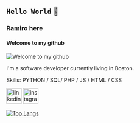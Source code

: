 ## <code>Hello World</code> 👋
### Ramiro here
#### Welcome to my github
![Welcome to my github](https://rosvain.github.io/assets/ro-binary-banner.png)

I'm a software developer currently living in Boston. 

Skills: PYTHON / SQL/ PHP / JS / HTML / CSS

[<img src='https://cdn.jsdelivr.net/npm/simple-icons@3.0.1/icons/linkedin.svg' alt='linkedin' height='40'>](https://www.linkedin.com/in/proponodecor/)  [<img src='https://cdn.jsdelivr.net/npm/simple-icons@3.0.1/icons/instagram.svg' alt='instagram' height='40'>](https://www.instagram.com/rosvain/)

<!-- [<img src='https://cdn.jsdelivr.net/npm/simple-icons@3.0.1/icons/github.svg' alt='github' height='40'>](https://github.com/rosvain)  [<img src='https://cdn.jsdelivr.net/npm/simple-icons@3.0.1/icons/icloud.svg' alt='website' height='40'>](ramirooliva.com)  -->

[![Top Langs](https://github-readme-stats.vercel.app/api/top-langs/?username=rosvain)](https://github.com/anuraghazra/github-readme-stats)



<!--
**rosvain/rosvain** is a ✨ _special_ ✨ repository because its `README.md` (this file) appears on your GitHub profile.

Here are some ideas to get you started:

- 🔭 I’m currently working on ...
- 🌱 I’m currently learning ...
- 👯 I’m looking to collaborate on ...
- 🤔 I’m looking for help with ...
- 💬 Ask me about ...
- 📫 How to reach me: ...
- 😄 Pronouns: ...
- ⚡ Fun fact: ...
-->
